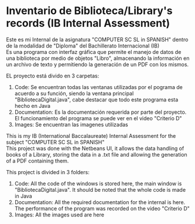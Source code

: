 # Inventario de Biblioteca/Library's records (IB Internal Assessment)

Este es mi Internal de la asignatura "COMPUTER SC SL in SPANISH" dentro de la modalidad de "Diploma" del Bachillerato Internacional (IB)\
Es una programa con interfaz gráfica que permite el manejo de datos de una biblioteca por medio de objetos "Libro", almacenando la información en un archivo de texto y permitiendo la generación de un PDF con los mismos.

EL proyecto está divido en 3 carpetas:

  1. Code: Se encuentran todas las ventanas utilizadas por el pograma de acuerdo a su función, siendo la ventana principal "BibliotecaDigital.java", cabe destacar que todo este programa esta hecho en Java
  2. Documentation: Es la documentación requerida por parte del proyecto. El funcionamiento del programa se puede ver en el video "Criterio D"
  3. Images: Se encuentran las imagenes utilizadas
  
  
  
  
This is my IB (International Baccalaureate) Internal Assessment for the subject "COMPUTER SC SL in SPANISH"\
This project was done with the Netbeans UI, it allows the data handling of books of a Library, storing the data in a .txt file and allowing the generation of a PDF containing them.

This project is divided in 3 folders:

  1. Code: All the code of the windows is stored here, the main window is "BibliotecaDigital.java". It should be noted that the whole code is made in Java
  2. Documentation: All the required documentation for the internal is here. The performance of the program was recorded on the video "Criterio D"
  3. Images: All the images used are here
